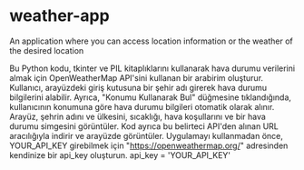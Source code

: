 # weather-app
An application where you can access location information or the weather of the desired location

Bu Python kodu, tkinter ve PIL kitaplıklarını kullanarak hava durumu verilerini almak için OpenWeatherMap API'sini kullanan bir arabirim oluşturur. Kullanıcı, arayüzdeki giriş kutusuna bir şehir adı girerek hava durumu bilgilerini alabilir. Ayrıca, "Konumu Kullanarak Bul" düğmesine tıklandığında, kullanıcının konumuna göre hava durumu bilgileri otomatik olarak alınır. Arayüz, şehrin adını ve ülkesini, sıcaklığı, hava koşullarını ve bir hava durumu simgesini görüntüler. Kod ayrıca bu belirteci API'den alınan URL aracılığıyla indirir ve arayüzde görüntüler.
Uygulamayı kullanmadan önce, YOUR_API_KEY girebilmek için "https://openweathermap.org/" adresinden kendinize bir api_key oluşturun.
api_key = 'YOUR_API_KEY'

